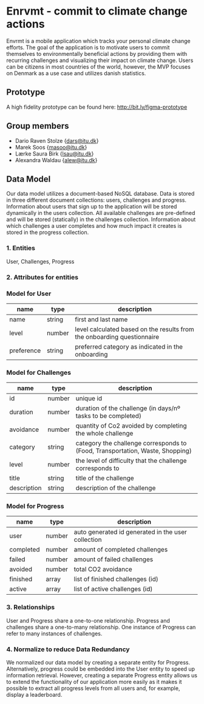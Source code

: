 # Enrvmt - commit to climate change actions

Envrmt is a mobile application which tracks your personal climate change efforts. The goal of the application is to motivate users to commit themselves to environmentally beneficial actions by providing them with recurring challenges and visualizing their impact on climate change. Users can be citizens in most countries of the world, however, the MVP focuses on Denmark as a use case and utilizes danish statistics.

## Prototype

A high fidelity prototype can be found here: http://bit.ly/figma-prototype

## Group members

- Dario Raven Stolze {dars@itu.dk}
- Marek Soos {masoo@itu.dk}
- Lærke Saura Birk {lsau@itu.dk}
- Alexandra Waldau {alew@itu.dk}

## Data Model

Our data model utilizes a document-based NoSQL database. Data is stored in three different document collections: users, challenges and progress. Information about users that sign up to the application will be stored dynamically in the users collection. All available challenges are pre-defined and will be stored (statically) in the challenges collection. Information about which challenges a user completes and how much impact it creates is stored in the progress collection.

### 1. Entities

User,
Challenges,
Progress

### 2. Attributes for entities

### Model for User

| name       | type   | description                                                             |
| ---------- | ------ | ----------------------------------------------------------------------- |
| name       | string | first and last name                                                     |
| level      | number | level calculated based on the results from the onboarding questionnaire |
| preference | string | preferred category as indicated in the onboarding                       |

### Model for Challenges

| name        | type   | description                                                                   |
| ----------- | ------ | ----------------------------------------------------------------------------- |
| id          | number | unique id                                                                     |
| duration    | number | duration of the challenge (in days/nº tasks to be completed)                  |
| avoidance   | number | quantity of Co2 avoided by completing the whole challenge                     |
| category    | string | category the challenge corresponds to (Food, Transportation, Waste, Shopping) |
| level       | number | the level of difficulty that the challenge corresponds to                     |
| title       | string | title of the challenge                                                        |
| description | string | description of the challenge                                                  |

### Model for Progress

| name      | type   | description                                        |
| --------- | ------ | -------------------------------------------------- |
| user      | number | auto generated id generated in the user collection |
| completed | number | amount of completed challenges                     |
| failed    | number | amount of failed challenges                        |
| avoided   | number | total CO2 avoidance                                |
| finished  | array  | list of finished challenges (id)                   |
| active    | array  | list of active challenges (id)                     |

### 3. Relationships

User and Progress share a one-to-one relationship. Progress and challenges share a one-to-many relationship. One instance of Progress can refer to many instances of challenges.

### 4. Normalize to reduce Data Redundancy

We normalized our data model by creating a separate entity for Progress. Alternatively, progress could be embedded into the User entity to speed up information retrieval. However, creating a separate Progress entity allows us to extend the functionality of our application more easily as it makes it possible to extract all progress levels from all users and, for example, display a leaderboard.
